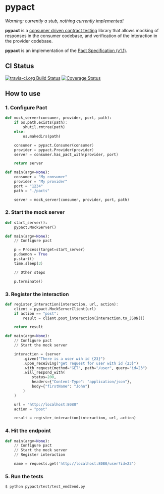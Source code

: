 # pypact

*Warning: currently a stub, nothing currently implemented!*

**pypact** is a [consumer driven contract
testing](http://martinfowler.com/articles/consumerDrivenContracts.html) library
that allows mocking of responses in the consumer codebase, and verification of
the interaction in the provider codebase.

**pypact** is an implementation of the [Pact Specification
(v1.1)](https://github.com/bethesque/pact-specification).

## CI Status

[![travis-ci.org Build Status](https://travis-ci.org/hartror/pypact.png)](https://travis-ci.org/hartror/pypact)
[![Coverage Status](https://coveralls.io/repos/hartror/pypact/badge.svg)](https://coveralls.io/r/hartror/pypact)

## How to use

### 1. Configure Pact

```python
def mock_server(consumer, provider, port, path):
    if os.path.exists(path):
        shutil.rmtree(path)
    else:
        os.makedirs(path)

    consumer = pypact.Consumer(consumer)
    provider = pypact.Provider(provider)
    server = consumer.has_pact_with(provider, port)

    return server

def main(argv=None):
    consumer = "My consumer"
    provider = "My provider"
    port = "1234"
    path = "./pacts"

    server = mock_server(consumer, provider, port, path)
```

### 2. Start the mock server

```python
def start_server():
    pypact.MockServer()

def main(argv=None):
    // Configure pact

    p = Process(target=start_server)
    p.daemon = True
    p.start()
    time.sleep(3)

    // Other steps

    p.terminate()
```

### 3. Register the interaction

```python
def register_interaction(interaction, url, action):
    client = pypact.MockServerClient(url)
    if action == "post":
        result = client.post_interaction(interaction.to_JSON())

    return result

def main(argv=None):
    // Configure pact
    // Start the mock server

    interaction = (server
        .given("There is a user wih id {23}")
        .upon_receiving("get request for user with id {23}")
        .with_request(method="GET", path="/user", query="id=23")
        .will_respond_with(
            status=200,
            headers={"Content-Type": "application/json"},
            body={"firstName": "John"}
        )
    )

    url = "http://localhost:8080"
    action = "post"

    result = register_interaction(interaction, url, action)
```

### 4. Hit the endpoint

```python
def main(argv=None):
    // Configure pact
    // Start the mock server
    // Register interaction

    name = requests.get('http://localhost:8080/user?id=23')
```

### 5. Run the tests

```bash
$ python pypact/test/test_end2end.py
```
